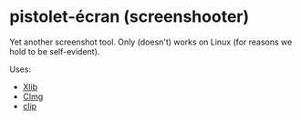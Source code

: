 # pistolet-écran (screenshooter)

Yet another screenshot tool. Only (doesn't) works on Linux (for reasons we hold to be self-evident).


Uses:
  - [Xlib](https://tronche.com/gui/x/xlib-tutorial/)
  - [CImg](http://cimg.eu/)
  - [clip](https://github.com/dacap/clip)
